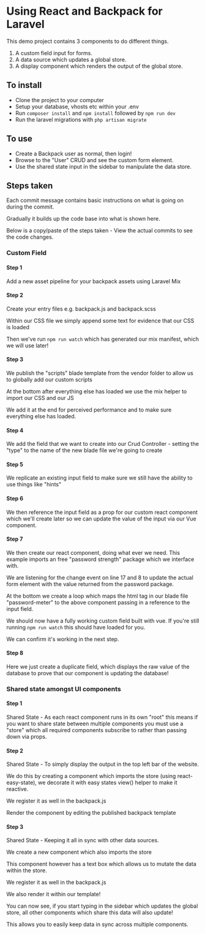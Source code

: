 # Using React and Backpack for Laravel

This demo project contains 3 components to do different things.

1. A custom field input for forms.
2. A data source which updates a global store.
3. A display component which renders the output of the global store.

## To install

- Clone the project to your computer
- Setup your database, vhosts etc within your .env
- Run `composer install` and `npm install` followed by `npm run dev`
- Run the laravel migrations with `php artisan migrate`

## To use

- Create a Backpack user as normal, then login!
- Browse to the "User" CRUD and see the custom form element.
- Use the shared state input in the sidebar to manipulate the data store.


## Steps taken

Each commit message contains basic instructions on what is going on during the commit.

Gradually it builds up the code base into what is shown here.

Below is a copy/paste of the steps taken - View the actual commits to see the code changes.

### Custom Field

#### Step 1

Add a new asset pipeline for your backpack assets using Laravel Mix

#### Step 2

Create your entry files e.g. backpack.js and backpack.scss

Within our CSS file we simply append some text for evidence that our CSS is loaded

Then we've run `npm run watch` which has generated our mix manifest, which we will use later!

#### Step 3

We publish the "scripts" blade template from the vendor folder to allow us to globally add our custom scripts

At the bottom after everything else has loaded we use the mix helper to import our CSS and our JS

We add it at the end for perceived performance and to make sure everything else has loaded.

#### Step 4

We add the field that we want to create into our Crud Controller - setting the "type" to the name of the new blade file we're going to create

#### Step 5

We replicate an existing input field to make sure we still have the ability to use things like "hints"

#### Step 6

We then reference the input field as a prop for our custom react component which we'll create later so we can update the value of the input via our Vue component.

#### Step 7

We then create our react component, doing what ever we need. This example imports an free "password strength" package which we interface with.

We are listening for the change event on line 17 and 8 to update the actual form element with the value returned from the password package.

At the bottom we create a loop which maps the html tag in our blade file "password-meter" to the above component passing in a reference to the input field.

We should now have a fully working custom field built with vue. If you're still running `npm run watch` this should have loaded for you.

We can confirm it's working in the next step.

#### Step 8

Here we just create a duplicate field, which displays the raw value of the database to prove that our component is updating the database! 

### Shared state amongst UI components

#### Step 1

Shared State - As each react component runs in its own "root" this means if you want to share state between multiple components you must use a "store" which all required components subscribe to rather than passing down via props.

#### Step 2

Shared State - To simply display the output in the top left bar of the website.

We do this by creating a component which imports the store (using react-easy-state), we decorate it with easy states view() helper to make it reactive.

We register it as well in the backpack.js

Render the component by editing the published backpack template

#### Step 3

Shared State - Keeping it all in sync with other data sources.

We create a new component which also imports the store

This component however has a text box which allows us to mutate the data within the store.

We register it as well in the backpack.js

We also render it within our template!

You can now see, if you start typing in the sidebar which updates the global store, all other components which share this data will also update!

This allows you to easily keep data in sync across multiple components.
